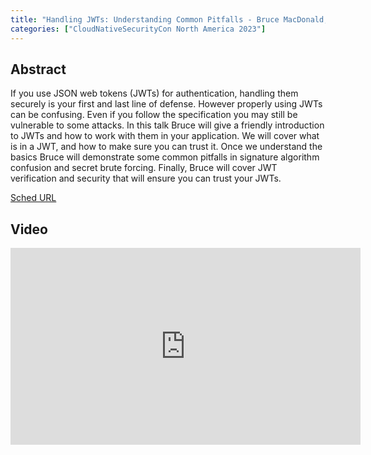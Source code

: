 ```yaml
---
title: "Handling JWTs: Understanding Common Pitfalls - Bruce MacDonald, InfraHQ"
categories: ["CloudNativeSecurityCon North America 2023"]
---
```


## Abstract

If you use JSON web tokens (JWTs) for authentication, handling them securely is your first and last line of defense. However properly using JWTs can be confusing. Even if you follow the specification you may still be vulnerable to some attacks. In this talk Bruce will give a friendly introduction to JWTs and how to work with them in your application. We will cover what is in a JWT, and how to make sure you can trust it. Once we understand the basics Bruce will demonstrate some common pitfalls in signature algorithm confusion and secret brute forcing. Finally, Bruce will cover JWT verification and security that will ensure you can trust your JWTs.

[Sched URL](https://cloudnativesecurityconna23.sched.com/event/7e3d681eb61a75142efb0aeefe9ca330)

## Video

<iframe width='560' height='315' src='https://www.youtube.com/embed/7ybmox6KQ8c' frameborder='0' allow='accelerometer; autoplay; encrypted-media; gyroscope; picture-in-picture' allowfullscreen></iframe>
